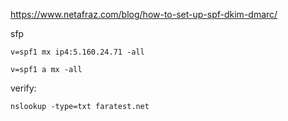 https://www.netafraz.com/blog/how-to-set-up-spf-dkim-dmarc/

sfp
```
v=spf1 mx ip4:5.160.24.71 -all
```
```
v=spf1 a mx -all
```
verify:
```
nslookup -type=txt faratest.net
```
